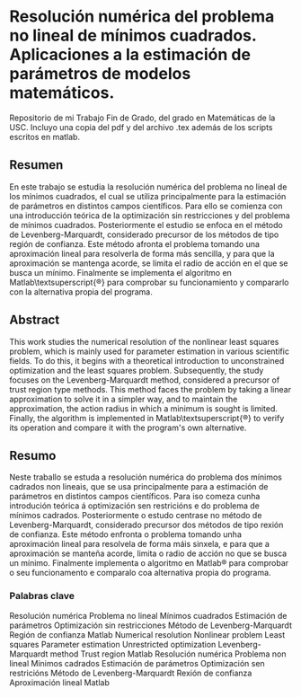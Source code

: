 # Resolución numérica del problema no lineal de mínimos cuadrados. Aplicaciones a la estimación de parámetros de modelos matemáticos.
Repositorio de mi Trabajo Fin de Grado, del grado en Matemáticas de la USC. Incluyo una copia del pdf y del archivo .tex además de los scripts escritos en matlab.

## Resumen
En este trabajo se estudia la resolución numérica del problema no lineal de los mínimos cuadrados, el cual se utiliza principalmente
para la estimación de parámetros en distintos campos científicos. Para ello se comienza con una introducción teórica de la optimización sin restricciones y del problema de mínimos cuadrados. Posteriormente el estudio se enfoca en el método de Levenberg-Marquardt, considerado precursor de los métodos de tipo región de confianza. Este método afronta el problema tomando una aproximación lineal para resolverla de forma más sencilla, y para que la aproximación se mantenga acorde, se limita el radio de acción en el que se busca un mínimo. Finalmente se implementa el algoritmo en Matlab\textsuperscript{®} para comprobar su funcionamiento y compararlo con la alternativa propia del programa.

## Abstract

This work studies the numerical resolution of the nonlinear least squares problem, which is mainly used for parameter estimation in various scientific fields. To do this, it begins with a theoretical introduction to unconstrained optimization and the least squares problem. Subsequently, the study focuses on the Levenberg-Marquardt method, considered a precursor of trust region type methods. This method faces the problem by taking a linear approximation to solve it in a simpler way, and to maintain the approximation, the action radius in which a minimum is sought is limited. Finally, the algorithm is implemented in Matlab\textsuperscript{®} to verify its operation and compare it with the program's own alternative.

## Resumo

Neste traballo se estuda a resolución numérica do problema dos mínimos cadrados non lineais,
que se usa principalmente para a estimación de parámetros en distintos campos científicos.
Para iso comeza cunha introdución teórica á optimización sen restricións e do problema de
mínimos cadrados. Posteriormente o estudo centrase no método de Levenberg-Marquardt,
considerado precursor dos métodos de tipo rexión de confianza. Este método enfronta o
problema tomando unha aproximación lineal para resolvela de forma máis sinxela, e para
que a aproximación se manteña acorde, limita o radio de acción no que se busca un mínimo.
Finalmente implementa o algoritmo en Matlab® para comprobar o seu funcionamento e comparalo
coa alternativa propia do programa.

### Palabras clave

Resolución numérica
Problema no lineal
Mínimos cuadrados
Estimación de parámetros
Optimización sin restricciones
Método de Levenberg-Marquardt
Región de confianza
Matlab
Numerical resolution
Nonlinear problem
Least squares
Parameter estimation
Unrestricted optimization
Levenberg-Marquardt method
Trust region
Matlab
Resolución numérica
Problema non lineal
Mínimos cadrados
Estimación de parámetros
Optimización sen restricións
Método de Levenberg-Marquardt
Rexión de confianza
Aproximación lineal
Matlab
